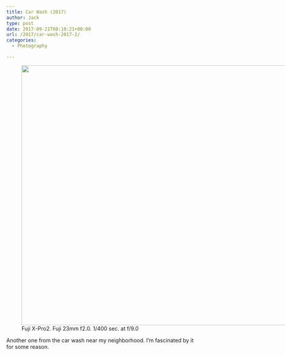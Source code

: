 ```yaml
---
title: Car Wash (2017)
author: Jack
type: post
date: 2017-09-21T00:10:21+00:00
url: /2017/car-wash-2017-2/
categories:
  - Photography

---
```

<figure id="attachment_42" style="width: 1024px" class="wp-caption alignnone"><img class="size-full wp-image-42" src="/wp-content/uploads/2017/09/dscf1216-Edit-2.jpg" alt="" width="1024" height="683" /><figcaption class="wp-caption-text">Fuji X-Pro2. Fuji 23mm f2.0. 1/400 sec. at f/9.0</figcaption></figure>

Another one from the car wash near my neighborhood. I&#8217;m fascinated by it for some reason.